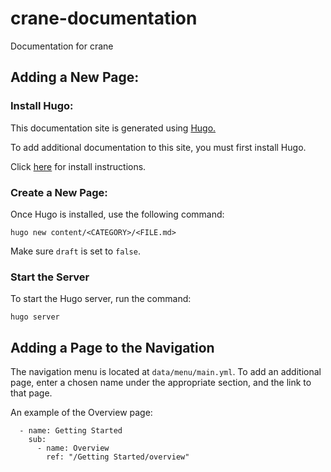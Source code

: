 # crane-documentation

Documentation for crane

## Adding a New Page:
### Install Hugo:
This documentation site is generated using [Hugo.](https://gohugo.io/)

To add additional documentation to this site, you must first install Hugo.

Click [here](https://gohugo.io/getting-started/installing) for install 
instructions.

### Create a New Page:
Once Hugo is installed, use the following command:

`hugo new content/<CATEGORY>/<FILE.md>`

Make sure `draft` is set to `false`. 

### Start the Server
To start the Hugo server, run the command:

`hugo server`

## Adding a Page to the Navigation
The navigation menu is located at `data/menu/main.yml`.
To add an additional page, enter a chosen name under the appropriate 
section, and the link to that page. 

An example of the Overview page:
```
  - name: Getting Started
    sub:
      - name: Overview
        ref: "/Getting Started/overview"
```